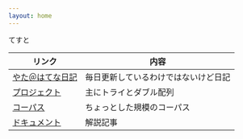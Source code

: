 ```yaml
---
layout: home
---
```


てすと

リンク|内容
--|--
[やた＠はてな日記](http://d.hatena.ne.jp/s-yata/)|毎日更新しているわけではないけど日記
[プロジェクト](projects)|主にトライとダブル配列
[コーパス](corpus)|ちょっとした規模のコーパス
[ドキュメント](docs)|解説記事
